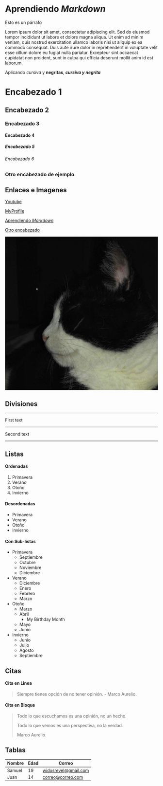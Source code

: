 # Aprendiendo _Markdown_

Esto es un párrafo

Lorem ipsum dolor sit amet, consectetur adipiscing elit. Sed do eiusmod tempor incididunt ut labore et dolore magna aliqua. Ut enim ad minim veniam, quis nostrud exercitation ullamco laboris nisi ut aliquip ex ea commodo consequat. Duis aute irure dolor in reprehenderit in voluptate velit esse cillum dolore eu fugiat nulla pariatur. Excepteur sint occaecat cupidatat non proident, sunt in culpa qui officia deserunt mollit anim id est laborum.

Aplicando _cursiva_ y **negritas**, **_cursiva y negrita_**

<!-- Para encabezados con  " # " -->

# Encabezado 1

## Encabezado 2

### Encabezado 3

#### Encabezado 4

##### Encabezado 5

###### Encabezado 6

### Otro encabezado de ejemplo

## Enlaces e Imagenes

<!--     ENLACES       -->
<!-- Para enlaces utilizamos entre corchetes el texto visual y en los parentesis el link externo o interno (como para un Temario) Esto porque Markown reconoce a los encabezados como anclas internas.-->

[Youtube](https://youtube.com)

[MyProfile](https://github.com/Samu43lz)

[Aprendiendo _Markdown_](#aprendiendo-markdown)

<!-- Si nuestro encabezado tiene espacios, debemos buscarlo rellenando esos espacios con guiones medios pero aveces no hace falta porque Markdown te lo hace. -->

[Otro encabezado](#otro-encabezado-de-ejemplo)

<!-- IMAGENES -->
<!-- Para imagenes es lo mismo que con los enlaces pero debemos colocar un signo de exclamación al incio, ademas en los corchetes iria información acerca de la imagen por si hubiera un error -->

![This is me](cat.jpg)

## Divisiones

<!-- DIVISIONES -->
<!-- Para divisiones utilizamos 3 guiones medios
es nos dara un división igual al <hr> -->

---

First text

---

Second text

---

## Listas

#### Ordenadas

1. Primavera
1. Verano
1. Otoño
1. Invierno

#### Desordenadas

- Primavera
- Verano
- Otoño
- Invierno

#### Con Sub-listas

- Primavera
  - Septiembre
  - Octubre
  - Noviembre
  - Diciembre
- Verano
  - Diciembre
  - Enero
  - Febrero
  - Marzo
- Otoño
  - Marzo
  - Abril
    - My Birthday Month
  - Mayo
  - Junio
- Invierno
  - Junio
  - Julio
  - Agosto
  - Septiembre

## Citas

#### Cita en Linea

> Siempre tienes opción de no tener opinión. - Marco Aurelio.

#### Cita en Bloque

> Todo lo que escuchamos es una opinión, no un hecho.
>
> Todo lo que vemos es una perspectiva, no la verdad.
>
> Marco Aurelio.

## Tablas

<!-- Las formamos con " | ". Despues de haber creado el encabezado es necesario colocar " | " + guiones bajos " - " segun la cantidad de columnas que tengas para que se cree la tabla -->

| Nombre | Edad | Correo               |
| ------ | ---- | -------------------- |
| Samuel | 19   | widosrevel@gmail.com |
| Juan   | 14   | correo@correo.com    |
